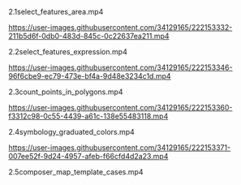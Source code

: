 
2.1select_features_area.mp4

https://user-images.githubusercontent.com/34129165/222153332-211b5d6f-0db0-483d-845c-0c22637ea211.mp4


2.2select_features_expression.mp4

https://user-images.githubusercontent.com/34129165/222153346-96f6cbe9-ec79-473e-bf4a-9d48e3234c1d.mp4


2.3count_points_in_polygons.mp4

https://user-images.githubusercontent.com/34129165/222153360-f3312c98-0c55-4439-a61c-138e55483118.mp4


2.4symbology_graduated_colors.mp4

https://user-images.githubusercontent.com/34129165/222153371-007ee52f-9d24-4957-afeb-f66cfd4d2a23.mp4


2.5composer_map_template_cases.mp4
